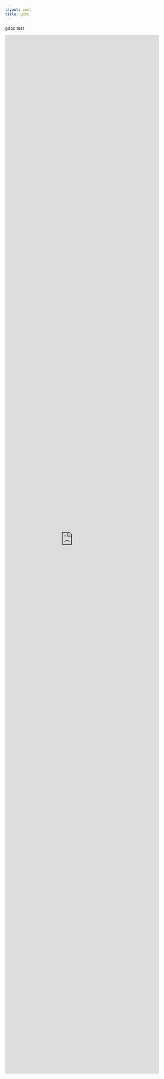 ```yaml
---
layout: post
title: gdoc
---
```


gdoc test

<div style="overflow: hidden;">
<iframe 
  src="https://docs.google.com/document/d/e/2PACX-1vRclLtq0B1IrL4J2FnUBwDKyXIrLEbtc5vXhHZhN9XE7BO0isGeGYluB4Jqdc4InFXxuYxUDpYNj2Y9/pub?embedded=true" 
  width="100%" 
  height="3500px"
  style="margin-left:-80px; margin-top: -100px; min-width: 600px;"
></iframe>
</div>
